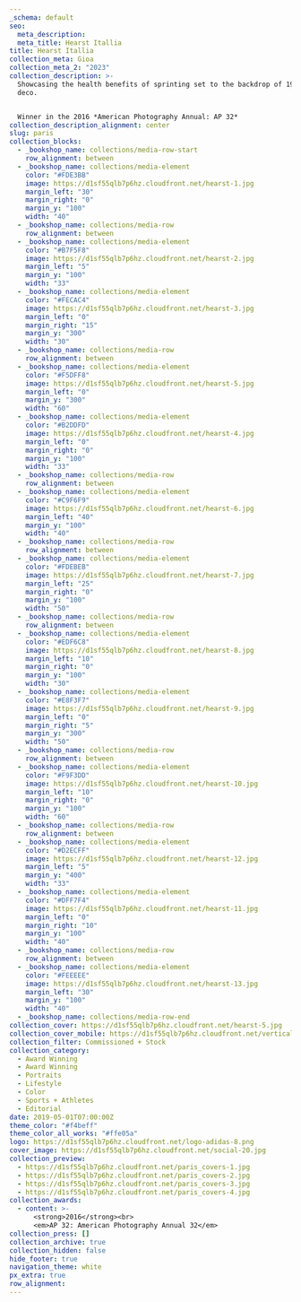 ```yaml
---
_schema: default
seo:
  meta_description:
  meta_title: Hearst Itallia
title: Hearst Itallia
collection_meta: Gioa
collection_meta_2: "2023"
collection_description: >-
  Showcasing the health benefits of sprinting set to the backdrop of 1930’s art
  deco.


  Winner in the 2016 *American Photography Annual: AP 32*
collection_description_alignment: center
slug: paris
collection_blocks:
  - _bookshop_name: collections/media-row-start
    row_alignment: between
  - _bookshop_name: collections/media-element
    color: "#FDE3BB"
    image: https://d1sf55qlb7p6hz.cloudfront.net/hearst-1.jpg
    margin_left: "30"
    margin_right: "0"
    margin_y: "100"
    width: "40"
  - _bookshop_name: collections/media-row
    row_alignment: between
  - _bookshop_name: collections/media-element
    color: "#B7F5F8"
    image: https://d1sf55qlb7p6hz.cloudfront.net/hearst-2.jpg
    margin_left: "5"
    margin_y: "100"
    width: "33"
  - _bookshop_name: collections/media-element
    color: "#FECAC4"
    image: https://d1sf55qlb7p6hz.cloudfront.net/hearst-3.jpg
    margin_left: "0"
    margin_right: "15"
    margin_y: "300"
    width: "30"
  - _bookshop_name: collections/media-row
    row_alignment: between
  - _bookshop_name: collections/media-element
    color: "#F5DFF8"
    image: https://d1sf55qlb7p6hz.cloudfront.net/hearst-5.jpg
    margin_left: "0"
    margin_y: "300"
    width: "60"
  - _bookshop_name: collections/media-element
    color: "#B2DDFD"
    image: https://d1sf55qlb7p6hz.cloudfront.net/hearst-4.jpg
    margin_left: "0"
    margin_right: "0"
    margin_y: "100"
    width: "33"
  - _bookshop_name: collections/media-row
    row_alignment: between
  - _bookshop_name: collections/media-element
    color: "#C9F6F9"
    image: https://d1sf55qlb7p6hz.cloudfront.net/hearst-6.jpg
    margin_left: "40"
    margin_y: "100"
    width: "40"
  - _bookshop_name: collections/media-row
    row_alignment: between
  - _bookshop_name: collections/media-element
    color: "#FDEBEB"
    image: https://d1sf55qlb7p6hz.cloudfront.net/hearst-7.jpg
    margin_left: "25"
    margin_right: "0"
    margin_y: "100"
    width: "50"
  - _bookshop_name: collections/media-row
    row_alignment: between
  - _bookshop_name: collections/media-element
    color: "#EDF6C8"
    image: https://d1sf55qlb7p6hz.cloudfront.net/hearst-8.jpg
    margin_left: "10"
    margin_right: "0"
    margin_y: "100"
    width: "30"
  - _bookshop_name: collections/media-element
    color: "#E8F3F7"
    image: https://d1sf55qlb7p6hz.cloudfront.net/hearst-9.jpg
    margin_left: "0"
    margin_right: "5"
    margin_y: "300"
    width: "50"
  - _bookshop_name: collections/media-row
    row_alignment: between
  - _bookshop_name: collections/media-element
    color: "#F9F3DD"
    image: https://d1sf55qlb7p6hz.cloudfront.net/hearst-10.jpg
    margin_left: "10"
    margin_right: "0"
    margin_y: "100"
    width: "60"
  - _bookshop_name: collections/media-row
    row_alignment: between
  - _bookshop_name: collections/media-element
    color: "#D2ECFF"
    image: https://d1sf55qlb7p6hz.cloudfront.net/hearst-12.jpg
    margin_left: "5"
    margin_y: "400"
    width: "33"
  - _bookshop_name: collections/media-element
    color: "#DFF7F4"
    image: https://d1sf55qlb7p6hz.cloudfront.net/hearst-11.jpg
    margin_left: "0"
    margin_right: "10"
    margin_y: "100"
    width: "40"
  - _bookshop_name: collections/media-row
    row_alignment: between
  - _bookshop_name: collections/media-element
    color: "#FEEEEE"
    image: https://d1sf55qlb7p6hz.cloudfront.net/hearst-13.jpg
    margin_left: "30"
    margin_y: "100"
    width: "40"
  - _bookshop_name: collections/media-row-end
collection_cover: https://d1sf55qlb7p6hz.cloudfront.net/hearst-5.jpg
collection_cover_mobile: https://d1sf55qlb7p6hz.cloudfront.net/verticalcovers-25.jpg
collection_filter: Commissioned + Stock
collection_category:
  - Award Winning
  - Award Winning
  - Portraits
  - Lifestyle
  - Color
  - Sports + Athletes
  - Editorial
date: 2019-05-01T07:00:00Z
theme_color: "#f4beff"
theme_color_all_works: "#ffe05a"
logo: https://d1sf55qlb7p6hz.cloudfront.net/logo-adidas-8.png
cover_image: https://d1sf55qlb7p6hz.cloudfront.net/social-20.jpg
collection_preview:
  - https://d1sf55qlb7p6hz.cloudfront.net/paris_covers-1.jpg
  - https://d1sf55qlb7p6hz.cloudfront.net/paris_covers-2.jpg
  - https://d1sf55qlb7p6hz.cloudfront.net/paris_covers-3.jpg
  - https://d1sf55qlb7p6hz.cloudfront.net/paris_covers-4.jpg
collection_awards:
  - content: >-
      <strong>2016</strong><br>  
      <em>AP 32: American Photography Annual 32</em>
collection_press: []
collection_archive: true
collection_hidden: false
hide_footer: true
navigation_theme: white
px_extra: true
row_alignment:
---
```

